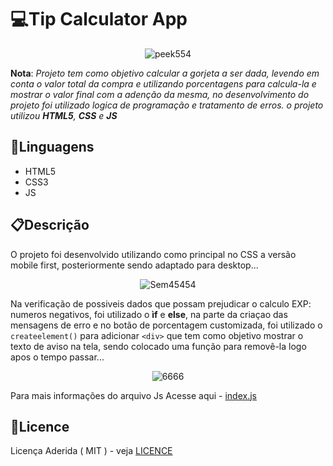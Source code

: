 # 💻Tip Calculator App

<div align="center">
    
![peek554](https://github.com/matheus369k/tip-calculator-app-main/assets/47065962/c2844f98-dcf9-4276-80f2-5e2cb450f562)</div>
__Nota__: *Projeto tem como objetivo calcular a gorjeta a ser dada, levendo em conta o valor total da compra e utilizando porcentagens para calcula-la e mostrar o valor final com a adenção da mesma, no desenvolvimento do projeto foi utilizado logica de programação e tratamento de erros. o projeto utilizou __HTML5__, __CSS__ e __JS__*
## 🧰Linguagens
- HTML5
- CSS3
- JS
## 📋Descrição
O projeto foi desenvolvido utilizando como principal no CSS a versão mobile first, posteriormente sendo adaptado para desktop...
<div align="center">
    
![Sem45454](https://github.com/matheus369k/tip-calculator-app-main/assets/47065962/55327405-ff22-4420-9868-c032b4984f1a)</div>
Na verificação de possiveis dados que possam prejudicar o calculo EXP: numeros negativos, foi utilizado o __ìf__ e __else__, na parte da criaçao das mensagens de erro e no botão de porcentagem customizada, foi utilizado o ```createelement()``` para adicionar ```<div>``` que tem como objetivo mostrar o texto de aviso na tela, sendo colocado uma função para removê-la logo apos o tempo passar...
<div align="center">
    
![6666](https://github.com/matheus369k/tip-calculator-app-main/assets/47065962/a12a7eff-6dfa-4758-a2e0-edf431630f77)</div>
Para mais informações do arquivo Js Acesse aqui - [index.js](./js/index.js)
## 📃Licence
Licença Aderida ( MIT ) - veja [LICENCE](./LICENSE)
